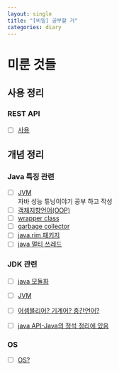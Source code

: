 ```yaml
---
layout: single
title: "[비밀] 공부할 거"
categories: diary
---
```


# 미룬 것들


## 사용 정리
### REST API
- [ ] [사용](https://junheilee.github.io/cs/http-restapi)


## 개념 정리
### Java 특징 관련
- [ ] [JVM](/language/standard-of-java-01_1/#1-%EC%9A%B4%EC%98%81%EC%B2%B4%EC%A0%9Cos%EC%97%90-%EB%8F%85%EB%A6%BD%EC%A0%81) <br>
  자바 성능 튜닝이야기 공부 하고 작성
- [ ] [객체지향언어(OOP)](/language/standard-of-java-01_1/#2-%EA%B0%9D%EC%B2%B4%EC%A7%80%ED%96%A5%EC%96%B8%EC%96%B4oop)
- [ ] [wrapper class](/language/standard-of-java-01_1/#2-%EA%B0%9D%EC%B2%B4%EC%A7%80%ED%96%A5%EC%96%B8%EC%96%B4oop)
- [ ] [garbage collector](/language/standard-of-java-01_1/#4-garbage-collection%EC%9E%90%EB%8F%99-%EB%A9%94%EB%AA%A8%EB%A6%AC-%EA%B4%80%EB%A6%AC)
- [ ] [java.rim 패키지](/language/standard-of-java-01_1/#5-%EB%84%A4%ED%8A%B8%EC%9B%8C%ED%81%AC%EC%99%80-%EB%B6%84%EC%82%B0-%EC%B2%98%EB%A6%AC)
- [ ] [java 멀티 쓰레드](/language/standard-of-java-01_1/#5-%EB%84%A4%ED%8A%B8%EC%9B%8C%ED%81%AC%EC%99%80-%EB%B6%84%EC%82%B0-%EC%B2%98%EB%A6%AC)

### JDK 관련
- [ ] [java 모듈화](/language/standard-of-java-01_2/#jre)
- [ ] [JVM](/language/standard-of-java-01_2/#jvm)
- [ ] [어셈블리어? 기계어? 중간언어?](/language/standard-of-java-01_2/#java-api)
- [ ] [java API-Java의 정석 정리에 있음](/language/standard-of-java-01_2/#java-api)


### OS
- [ ] [OS?](/os/linux-01/#os)


 